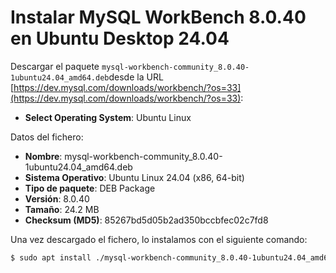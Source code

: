 # Instalar MySQL WorkBench 8.0.40 en Ubuntu Desktop 24.04

Descargar el paquete `mysql-workbench-community_8.0.40-1ubuntu24.04_amd64.deb`desde la URL [https://dev.mysql.com/downloads/workbench/?os=33](https://dev.mysql.com/downloads/workbench/?os=33):
* __Select Operating System__: Ubuntu Linux

Datos del fichero:
* __Nombre__: mysql-workbench-community_8.0.40-1ubuntu24.04_amd64.deb
* __Sistema Operativo__: Ubuntu Linux 24.04 (x86, 64-bit)
* __Tipo de paquete__: DEB Package
* __Versión__: 8.0.40
* __Tamaño__: 24.2 MB
* __Checksum (MD5)__: 85267bd5d05b2ad350bccbfec02c7fd8

Una vez descargado el fichero, lo instalamos con el siguiente comando:

```bash
$ sudo apt install ./mysql-workbench-community_8.0.40-1ubuntu24.04_amd64.deb
```
